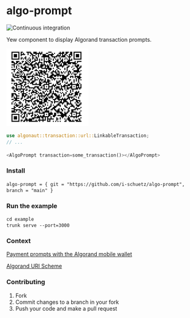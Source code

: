 # algo-prompt

![Continuous integration](https://github.com/i-schuetz/algo-prompt/actions/workflows/actions.yml/badge.svg)

Yew component to display Algorand transaction prompts.

![ScreenShot](screen/screen.png)

```rust
use algonaut::transaction::url::LinkableTransaction;
// ...

<AlgoPrompt transaction=some_transaction()></AlgoPrompt>
```
### Install
```
algo-prompt = { git = "https://github.com/i-schuetz/algo-prompt", branch = "main" }
```

### Run the example

```
cd example
trunk serve --port=3000
```

### Context
[Payment prompts with the Algorand mobile wallet](https://developer.algorand.org/articles/payment-prompts-with-algorand-mobile-wallet/)

[Algorand URI Scheme](https://developer.algorand.org/docs/reference/payment_prompts/)

### Contributing

1. Fork
2. Commit changes to a branch in your fork
3. Push your code and make a pull request
